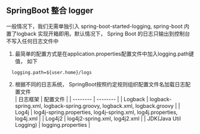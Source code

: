 ## SpringBoot 整合 logger

一般情况下，我们无需单独引入 spring-boot-started-logging, spring-boot 内置了logback 实现开箱即用。默认情况下， Spring Boot 的日志只输出到控制台
不写入任何日志文件中

1. 最简单的配置方式是在application.properties配置文件中加入logging.path键值， 如下
````
  logging.path=${user.home}/logs
````
2. 根据不同的日志系统， SpringBoot按照约定规则组织配置文件名加载日志配置文件   
| 日志框架 | 配置文件 |
| -------- | -------- |
| Logback | logback-spring.xml, logback-spring.groovy, logback.xml, logback.groovy |
| Log4j | log4j-spring.properties, log4j-spring.xml, log4j.properties, log4j.xml |
| Log4j2 | log4j2-spring.xml, log4j2.xml |
| JDK(Java Util Logging) | logging.properties |


